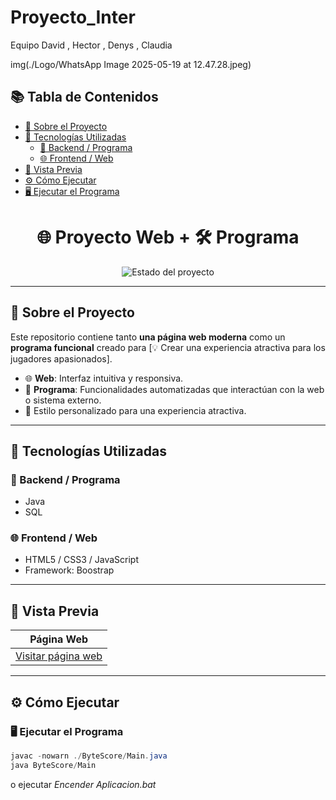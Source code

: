 # Proyecto_Inter
Equipo David , Hector , Denys , Claudia

img(./Logo/WhatsApp Image 2025-05-19 at 12.47.28.jpeg)

## 📚 Tabla de Contenidos

- [🧠 Sobre el Proyecto](#-sobre-el-proyecto)
- [🚀 Tecnologías Utilizadas](#-tecnologías-utilizadas)
  - [🔧 Backend / Programa](#-backend--programa)
  - [🌐 Frontend / Web](#-frontend--web)
- [🌈 Vista Previa](#-vista-previa)
- [⚙️ Cómo Ejecutar](#️-cómo-ejecutar)
- [🖥️ Ejecutar el Programa](#️-ejecutar-el-programa)


<h1 align="center">🌐 Proyecto Web + 🛠️ Programa</h1>

<p align="center">
  <img src="https://img.shields.io/badge/Estado-En%20Desarrollo-blue" alt="Estado del proyecto">
</p>

---

## 🧠 Sobre el Proyecto

Este repositorio contiene tanto **una página web moderna** como un **programa funcional** creado para [💡 Crear una experiencia atractiva para los jugadores apasionados].

- 🌐 **Web**: Interfaz intuitiva y responsiva.
- 🧩 **Programa**: Funcionalidades automatizadas que interactúan con la web o sistema externo.
- 🎨 Estilo personalizado para una experiencia atractiva.

---

## 🚀 Tecnologías Utilizadas

### 🔧 Backend / Programa
- Java
- SQL 

### 🌐 Frontend / Web
- HTML5 / CSS3 / JavaScript 
- Framework: Boostrap

---

## 🌈 Vista Previa

| Página Web | 
|------------|
| [Visitar página web](https://david1daw.neocities.org/)| 

---

## ⚙️ Cómo Ejecutar

### 🖥️ Ejecutar el Programa

```java
javac -nowarn ./ByteScore/Main.java
java ByteScore/Main
```
o ejecutar *Encender Aplicacion.bat*
